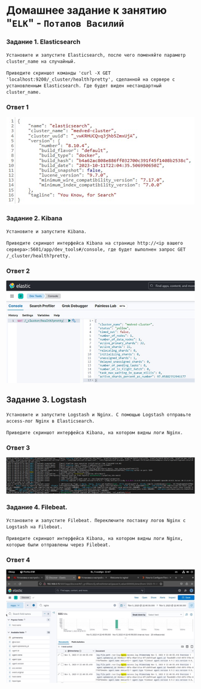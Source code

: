 # Домашнее задание к занятию "`ELK`" - `Потапов Василий`

### Задание 1. Elasticsearch
`Установите и запустите Elasticsearch, после чего поменяйте параметр cluster_name на случайный.`

`Приведите скриншот команды 'curl -X GET 'localhost:9200/_cluster/health?pretty', сделанной на сервере с установленным Elasticsearch. Где будет виден нестандартный cluster_name.`

### Ответ 1

![Название скриншота 1](https://github.com/mistermedved01/devops-netology/blob/master/11-03-sdb/img/01.jpg)

### Задание 2. Kibana

`Установите и запустите Kibana.`

`Приведите скриншот интерфейса Kibana на странице http://<ip вашего сервера>:5601/app/dev_tools#/console, где будет выполнен запрос GET /_cluster/health?pretty.`

### Ответ 2

![Название скриншота 1](https://github.com/mistermedved01/devops-netology/blob/master/11-03-sdb/img/02.jpg)

## Задание 3. Logstash

`Установите и запустите Logstash и Nginx. С помощью Logstash отправьте access-лог Nginx в Elasticsearch.`

`Приведите скриншот интерфейса Kibana, на котором видны логи Nginx.`

### Ответ 3

![Название скриншота 1](https://github.com/mistermedved01/devops-netology/blob/master/11-03-sdb/img/03.jpg)

### Задание 4. Filebeat.

`Установите и запустите Filebeat. Переключите поставку логов Nginx с Logstash на Filebeat.`

`Приведите скриншот интерфейса Kibana, на котором видны логи Nginx, которые были отправлены через Filebeat.`

### Ответ 4

![Название скриншота 1](https://github.com/mistermedved01/devops-netology/blob/master/11-03-sdb/img/04.jpg)
